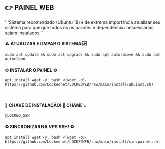 ## 👉 <b>PAINEL WEB</b>

'''Sistema recomendado (Ubuntu 18)
e de extrema importância atualizar seu sistema para que que todos os os pacotes e dependências nescessárias sejam instalados'''


#### ⚠️ ATUALIZAR E LIMPAR O SISTEMA 🆙
```
sudo apt update && sudo apt upgrade && sudo apt autoremove && sudo apt autoclean
```

#### ⚙️ INSTALAR O PAINEL ⚙️
```
apt install wget -y; bash <(wget -qO- https://github.com/Lockednet/LOCKEDWEB/raw/main/install/ubuinst.sh)
```
</br>

#### 🔐 CHAVE DE INSTALAÇÃO! 🔑 CHAME ⤵️
```
@LOCKED_SSH
```

#### ♻️ SINCRONIZAR NA VPS SSH! ♻️
```
apt install wget -y; bash <(wget -qO- https://github.com/Lockednet/LOCKEDWEB/raw/main/install/sincpainel.sh)
```
